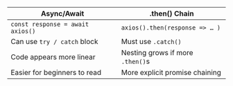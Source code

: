 | Async/Await                      | .then() Chain                    |
| -------------------------------- | -------------------------------- |
| `const response = await axios()` | `axios().then(response => … )`   |
| Can use `try / catch` block      | Must use `.catch()`              |
| Code appears more linear         | Nesting grows if more `.then()`s |
| Easier for beginners to read     | More explicit promise chaining   |
